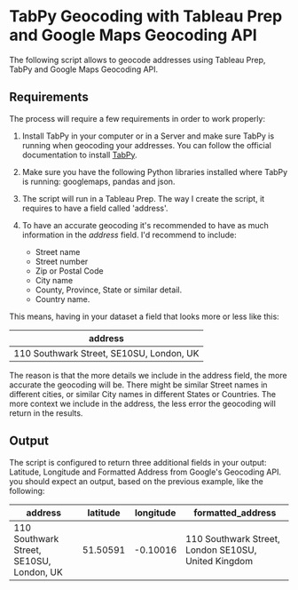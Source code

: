 # TabPy Geocoding with Tableau Prep and Google Maps Geocoding API

The following script allows to geocode addresses using Tableau Prep, TabPy and Google Maps Geocoding API.

## Requirements
The process will require a few requirements in order to work properly:

1. Install TabPy in your computer or in a Server and make sure TabPy is running when geocoding your addresses. You can follow the official documentation to install [TabPy][tabpy].
2. Make sure you have the following Python libraries installed where TabPy is running: googlemaps, pandas and json.
3. The script will run in a Tableau Prep. The way I create the script, it requires to have a field called 'address'.
4. To have an accurate geocoding it's recommended to have as much information in the *address* field. I'd recommend to include:

    - Street name
    - Street number
    - Zip or Postal Code
    - City name
    - County, Province, State or similar detail.
    - Country name.

This means, having in your dataset a field that looks more or less like this:

|address                                     |
|--------------------------------------------|
|110 Southwark Street, SE10SU, London, UK    |

The reason is that the more details we include in the address field, the more accurate the geocoding will be. There might be similar Street names in different cities, or similar City names in different States or Countries. The more context we include in the address, the less error the geocoding will return in the results.

## Output
The script is configured to return three additional fields in your output: Latitude, Longitude and Formatted Address from Google's Geocoding API. you should expect an output, based on the previous example, like the following:


|address                                     |latitude |longitude|formatted_address                                   |
|--------------------------------------------|---------|---------|----------------------------------------------------|
|110 Southwark Street, SE10SU, London, UK    |51.50591 |-0.10016 |110 Southwark Street, London SE10SU, United Kingdom |

[tabpy]: https://tableau.github.io/TabPy/docs/server-install.html

